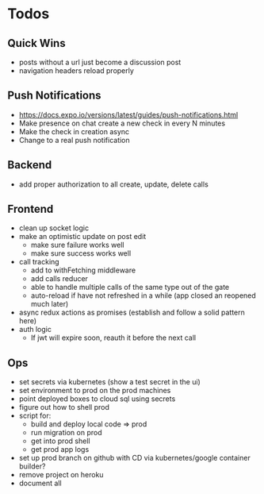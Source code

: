 # Todos

## Quick Wins
- posts without a url just become a discussion post
- navigation headers reload properly

## Push Notifications
- https://docs.expo.io/versions/latest/guides/push-notifications.html
- Make presence on chat create a new check in
  every N minutes
- Make the check in creation async
- Change to a real push notification

## Backend
  - add proper authorization to all create, update, delete calls

## Frontend
  - clean up socket logic
  - make an optimistic update on post edit
    - make sure failure works well
    - make sure success works well
  - call tracking
    - add to withFetching middleware
    - add calls reducer
    - able to handle multiple calls of the same type
      out of the gate
    - auto-reload if have not refreshed in a while
      (app closed an reopened much later)
  - async redux actions as promises (establish and
    follow a solid pattern here)
  - auth logic
    - If jwt will expire soon, reauth it before the next call

## Ops
- set secrets via kubernetes (show a test secret in the ui)
- set environment to prod on the prod machines
- point deployed boxes to cloud sql using secrets
- figure out how to shell prod
- script for:
  - build and deploy local code => prod
  - run migration on prod
  - get into prod shell
  - get prod app logs
- set up prod branch on github with CD via
  kubernetes/google container builder?
- remove project on heroku
- document all

